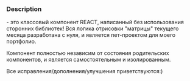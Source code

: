 ### Description

<Calendar /> - это классовый компонент REACT, написанный без использования сторонних библиотек!
Вся логика отрисовки "матрицы" текущего месяца разработана с нуля, и является 
пет-проектом для моего портфолио.

Компонент <Calendar /> полностью независим от состояния родительских компонентов, и 
является самостоятельным и изолированным.

Все исправления/дополнения/улучшения приветствуются:)

